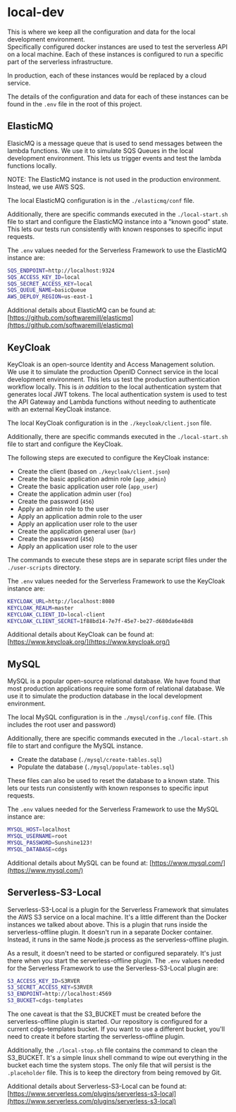 # local-dev

This is where we keep all the configuration and data for the local development environment.  
Specifically configured docker instances are used to test the serverless API on a local machine.
Each of these instances is configured to run a specific part of the serverless infrastructure.

In production, each of these instances would be replaced by a cloud service.

The details of the configuration and data for each of these instances can be found in the `.env` file in the root of this project.

## ElasticMQ

ElasicMQ is a message queue that is used to send messages between the lambda functions.  We use it to simulate
SQS Queues in the local development environment. This lets us trigger events and test the lambda functions locally.

NOTE: The ElasticMQ instance is not used in the production environment.  Instead, we use AWS SQS.

The local ElasticMQ configuration is in the `./elasticmq/conf` file.  

Additionally, there are specific commands executed in the `./local-start.sh` file to start and configure the ElasticMQ 
instance into a "known good" state. This lets our tests run consistently with known responses to specific input requests.

The `.env` values needed for the Serverless Framework to use the ElasticMQ instance are:

```bash
SQS_ENDPOINT=http://localhost:9324
SQS_ACCESS_KEY_ID=local
SQS_SECRET_ACCESS_KEY=local
SQS_QUEUE_NAME=basicQueue
AWS_DEPLOY_REGION=us-east-1
```

Additional details about ElasticMQ can be found at: [https://github.com/softwaremill/elasticmq](https://github.com/softwaremill/elasticmq)

## KeyCloak

KeyCloak is an open-source Identity and Access Management solution.  
We use it to simulate the production OpenID Connect service in the local development environment.
This lets us test the production authentication workflow locally.  This is *in addition* to the local authentication
system that generates local JWT tokens.  The local authentication system is used to test the API Gateway and Lambda
functions without needing to authenticate with an external KeyCloak instance.

The local KeyCloak configuration is in the `./keycloak/client.json` file.

Additionally, there are specific commands executed in the `./local-start.sh` file to start and configure the KeyCloak.

The following steps are executed to configure the KeyCloak instance:

* Create the client  (based on `./keycloak/client.json`)
* Create the basic application admin role  (`app_admin`) 
* Create the basic application user role  (`app_user`)
* Create the application admin user  (`foo`)
* Create the password  (`456`)
* Apply an admin role to the user
* Apply an application admin role to the user
* Apply an application user role to the user
* Create the application general user  (`bar`)
* Create the password  (`456`)
* Apply an application user role to the user

The commands to execute these steps are in separate script files under the `./user-scripts` directory.

The `.env` values needed for the Serverless Framework to use the KeyCloak instance are:

```bash
KEYCLOAK_URL=http://localhost:8080
KEYCLOAK_REALM=master
KEYCLOAK_CLIENT_ID=local-client
KEYCLOAK_CLIENT_SECRET=1f88bd14-7e7f-45e7-be27-d680da6e48d8
```

Additional details about KeyCloak can be found at: [https://www.keycloak.org/](https://www.keycloak.org/)


## MySQL

MySQL is a popular open-source relational database. We have found that most production applications require some form
of relational database.  We use it to simulate the production database in the local development environment.

The local MySQL configuration is in the `./mysql/config.conf` file. (This includes the root user and password)

Additionally, there are specific commands executed in the `./local-start.sh` file to start and configure the MySQL instance.

* Create the database (`./mysql/create-tables.sql`)
* Populate the database (`./mysql/populate-tables.sql`)

These files can also be used to reset the database to a known state.  This lets our tests run consistently with known
responses to specific input requests.

The `.env` values needed for the Serverless Framework to use the MySQL instance are:

```bash
MYSQL_HOST=localhost
MYSQL_USERNAME=root
MYSQL_PASSWORD=Sunshine123!
MYSQL_DATABASE=cdgs
```

Additional details about MySQL can be found at: [https://www.mysql.com/](https://www.mysql.com/)


## Serverless-S3-Local

Serverless-S3-Local is a plugin for the Serverless Framework that simulates the AWS S3 service on a local machine.
It's a little different than the Docker instances we talked about above.  This is a plugin that runs inside the
serverless-offline plugin. It doesn't run in a separate Docker container.  Instead, it runs in the same Node.js
process as the serverless-offline plugin.

As a result, it doesn't need to be started or configured separately.  It's just there when you start the serverless-offline
plugin.  The `.env` values needed for the Serverless Framework to use the Serverless-S3-Local plugin are:

```bash
S3_ACCESS_KEY_ID=S3RVER
S3_SECRET_ACCESS_KEY=S3RVER
S3_ENDPOINT=http://localhost:4569
S3_BUCKET=cdgs-templates
```

The one caveat is that the S3_BUCKET must be created before the serverless-offline plugin is started.  Our repository
is configured for a current cdgs-templates bucket.  If you want to use a different bucket, you'll need to create it
before starting the serverless-offline plugin.

Additionally, the `./local-stop.sh` file contains the command to clean the S3_BUCKET. It's a simple linux shell command
to wipe out everything in the bucket each time the system stops.  The only file that will persist is the `.placeholder`
file. This is to keep the directory from being removed by Git.

Additional details about Serverless-S3-Local can be found at: 
[https://www.serverless.com/plugins/serverless-s3-local](https://www.serverless.com/plugins/serverless-s3-local)
